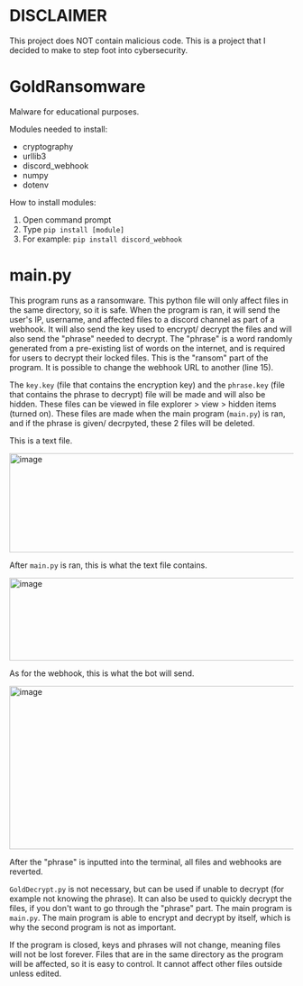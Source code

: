 # DISCLAIMER
This project does NOT contain malicious code. This is a project that I decided to make to step foot into cybersecurity. 

# GoldRansomware
Malware for educational purposes.

Modules needed to install:
- cryptography
- urllib3
- discord_webhook
- numpy
- dotenv

How to install modules:
1) Open command prompt
2) Type `pip install [module]`
3) For example: `pip install discord_webhook`

# main.py

This program runs as a ransomware. This python file will only affect files in the same directory, so it is safe. When the program is ran, it will send the user's IP, username, and affected files to a discord channel as part of a webhook. It will also send the key used to encrypt/ decrypt the files and will also send the "phrase" needed to decrypt. The "phrase" is a word randomly generated from a pre-existing list of words on the internet, and is required for users to decrypt their locked files. This is the "ransom" part of the program. It is possible to change the webhook URL to another (line 15).

The `key.key` (file that contains the encryption key) and the `phrase.key` (file that contains the phrase to decrypt) file will be made and will also be hidden. These files can be viewed in file explorer > view > hidden items (turned on). These files are made when the main program (`main.py`) is ran, and if the phrase is given/ decrpyted, these 2 files will be deleted. 



This is a text file.

<img width="883" height="176" alt="image" src="https://github.com/user-attachments/assets/84c499b0-4246-4edd-a37c-a3bb8193ea7f" />

After `main.py` is ran, this is what the text file contains.

<img width="1883" height="147" alt="image" src="https://github.com/user-attachments/assets/82db522c-06e7-4772-999f-cdd33959e380" />

As for the webhook, this is what the bot will send.

<img width="512" height="290" alt="image" src="https://github.com/user-attachments/assets/416627c0-10b9-4e6f-842d-8cc0c13b45f8" />

After the "phrase" is inputted into the terminal, all files and webhooks are reverted.



`GoldDecrypt.py` is not necessary, but can be used if unable to decrypt (for example not knowing the phrase). It can also be used to quickly decrypt the files, if you don't want to go through the "phrase" part. The main program is `main.py`. The main program is able to encrypt and decrypt by itself, which is why the second program is not as important.

If the program is closed, keys and phrases will not change, meaning files will not be lost forever. Files that are in the same directory as the program will be affected, so it is easy to control. It cannot affect other files outside unless edited.
